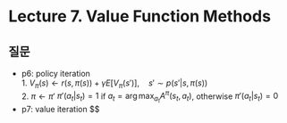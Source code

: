 # Lecture 7. Value Function Methods

## 질문
- p6: policy iteration  
  1.
  $V_\pi(s)\leftarrow r(s,\pi(s))+\gamma E\left[V_\pi(s')\right], \quad s'\sim p(s'|s,\pi(s))$  
  2.
  $\pi\leftarrow \pi'$
  $\pi'(a_t|s_t)=1$ if $a_t=\arg\max_{a_t} A^\pi(s_t,a_t)$, otherwise $\pi'(a_t|s_t)=0$
- p7: value iteration
  $$


